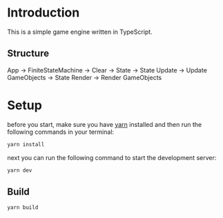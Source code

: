 # Introduction

This is a simple game engine written in TypeScript.

## Structure

App -> FiniteStateMachine -> Clear -> State -> State Update -> Update GameObjects -> State Render -> Render GameObjects

# Setup

before you start, make sure you have [yarn](https://yarnpkg.com/) installed and then run the following commands in your terminal:

```sh
yarn install
```

next you can run the following command to start the development server:

```sh
yarn dev
```

## Build

```sh
yarn build
```
